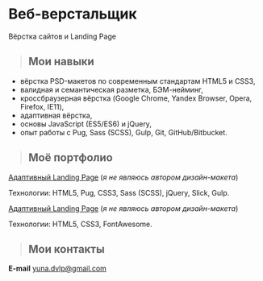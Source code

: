 # Веб-верстальщик

Вёрстка сайтов и Landing Page

> ## Мои навыки 

* вёрстка PSD-макетов по современным стандартам HTML5 и CSS3, 
* валидная и семантическая разметка, БЭМ-нейминг, 
* кроссбраузерная вёрстка (Google Chrome, Yandex Browser, Opera, Firefox, IE11), 
* адаптивная вёрстка, 
* основы JavaScript (ES5/ES6) и jQuery,
* опыт работы с Pug, Sass (SCSS), Gulp, Git, GitHub/Bitbucket.

> ## Моё портфолио

<a href="https://yuna-dvlp.github.io/yeseng/index.html" target="_blank">Адаптивный Landing Page</a> (*я не являюсь автором дизайн-макета*)

Технологии: HTML5, Pug, CSS3, Sass (SCSS), jQuery, Slick, Gulp.

<a href="https://yuna-dvlp.github.io/tinyone/index.html" target="_blank">Адаптивный Landing Page</a> (*я не являюсь автором дизайн-макета*)

Технологии: HTML5, CSS3, FontAwesome.

> ## Мои контакты

**E-mail** yuna.dvlp@gmail.com
